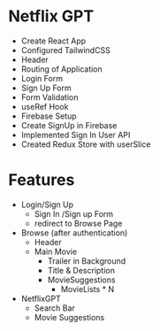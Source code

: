 # Netflix GPT

- Create React App
- Configured TailwindCSS
- Header
- Routing of Application
- Login Form
- Sign Up Form
- Form Validation
- useRef Hook
- Firebase Setup
- Create SignUp in Firebase
- Implemented Sign In User API
- Created Redux Store with userSlice

# Features

- Login/Sign Up
  - Sign In /Sign up Form
  - redirect to Browse Page
- Browse (after authentication)
  - Header
  - Main Movie
    - Trailer in Background
    - Title & Description
    - MovieSuggestions
      - MovieLists \* N
- NetflixGPT
  - Search Bar
  - Movie Suggestions
